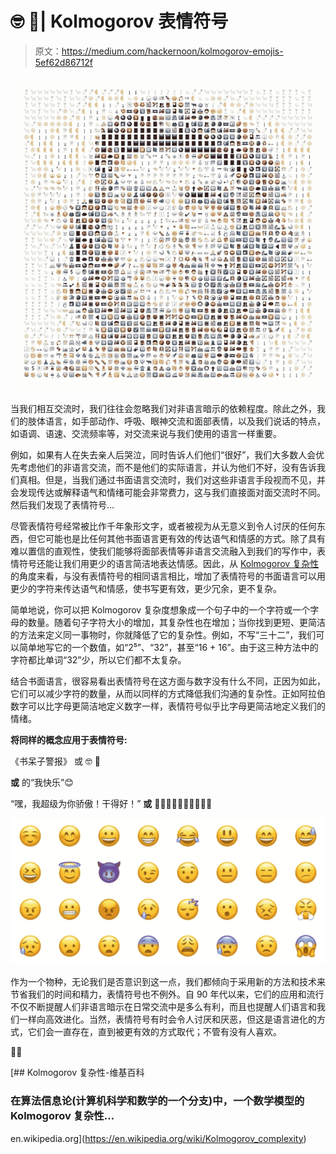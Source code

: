 # 🤓 🚨| Kolmogorov 表情符号

> 原文：<https://medium.com/hackernoon/kolmogorov-emojis-5ef62d86712f>

![](img/0b633bd323ace4516cf6cce028789fa6.png)

当我们相互交流时，我们往往会忽略我们对非语言暗示的依赖程度。除此之外，我们的肢体语言，如手部动作、呼吸、眼神交流和面部表情，以及我们说话的特点，如语调、语速、交流频率等，对交流来说与我们使用的语言一样重要。

例如，如果有人在失去亲人后哭泣，同时告诉人们他们“很好”，我们大多数人会优先考虑他们的非语言交流，而不是他们的实际语言，并认为他们不好，没有告诉我们真相。但是，当我们通过书面语言交流时，我们对这些非语言手段视而不见，并会发现传达或解释语气和情绪可能会非常费力，这与我们直接面对面交流时不同。然后我们发现了表情符号…

尽管表情符号经常被比作千年象形文字，或者被视为从无意义到令人讨厌的任何东西，但它可能也是比任何其他书面语言更有效的传达语气和情感的方式。除了具有难以置信的直观性，使我们能够将面部表情等非语言交流融入到我们的写作中，表情符号还能让我们用更少的语言简洁地表达情感。因此，从 [Kolmogorov 复杂性](https://en.wikipedia.org/wiki/Kolmogorov_complexity)的角度来看，与没有表情符号的相同语言相比，增加了表情符号的书面语言可以用更少的字符来传达语气和情感，使书写更有效，更少冗余，更不复杂。

简单地说，你可以把 Kolmogorov 复杂度想象成一个句子中的一个字符或一个字母的数量。随着句子字符大小的增加，其复杂性也在增加；当你找到更短、更简洁的方法来定义同一事物时，你就降低了它的复杂性。例如，不写“三十二”，我们可以简单地写它的一个数值，如“2⁵”、“32”，甚至“16 + 16”。由于这三种方法中的字符都比单词“32”少，所以它们都不太复杂。

结合书面语言，很容易看出表情符号在这方面与数字没有什么不同，正因为如此，它们可以减少字符的数量，从而以同样的方式降低我们沟通的复杂性。正如阿拉伯数字可以比字母更简洁地定义数字一样，表情符号似乎比字母更简洁地定义我们的情绪。

**将同样的概念应用于表情符号:**

《书呆子警报》
或
🤓 🚨

**或**
的“我快乐”😊

“嘿，我超级为你骄傲！干得好！”
**或**
👌🏼💪🏼🔥👍🏼🙌🏼💯

![](img/ec3de3fef803a55eb53af3e2cdff9cfc.png)

作为一个物种，无论我们是否意识到这一点，我们都倾向于采用新的方法和技术来节省我们的时间和精力，表情符号也不例外。自 90 年代以来，它们的应用和流行不仅不断提醒人们非语言暗示在日常交流中是多么有利，而且也提醒人们语言和我们一样向高效进化。当然，表情符号有时会令人讨厌和厌恶，但这是语言进化的方式，它们会一直存在，直到被更有效的方式取代；不管有没有人喜欢。

✌🏼

[](https://en.wikipedia.org/wiki/Kolmogorov_complexity) [## Kolmogorov 复杂性-维基百科

### 在算法信息论(计算机科学和数学的一个分支)中，一个数学模型的 Kolmogorov 复杂性…

en.wikipedia.org](https://en.wikipedia.org/wiki/Kolmogorov_complexity)
